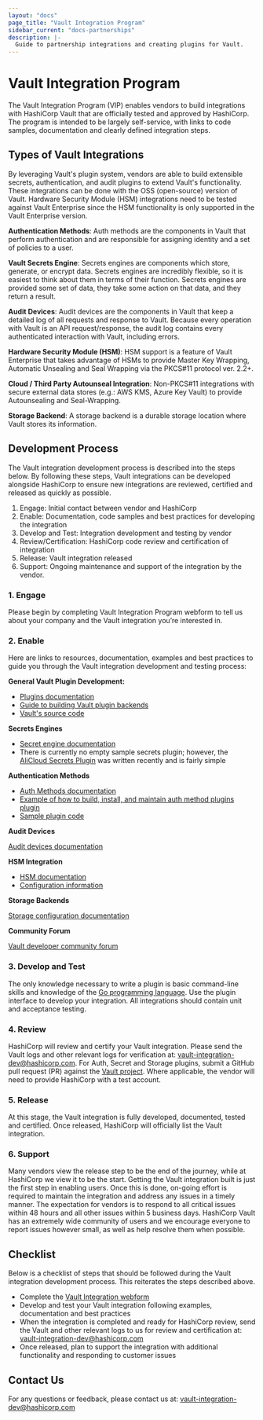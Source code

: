 ```yaml
---
layout: "docs"
page_title: "Vault Integration Program"
sidebar_current: "docs-partnerships"
description: |-
  Guide to partnership integrations and creating plugins for Vault.
---
```


# Vault Integration Program

The Vault Integration Program (VIP) enables vendors to build integrations with HashiCorp Vault that are officially tested and approved by HashiCorp. The program is intended to be largely self-service, with links to code samples, documentation and clearly defined integration steps.

## Types of Vault Integrations

By leveraging Vault's plugin system, vendors are able to build extensible secrets, authentication, and audit plugins to extend Vault's functionality. These integrations can be done with the OSS (open-source) version of Vault. Hardware Security Module (HSM) integrations need to be tested against Vault Enterprise since the HSM functionality is only supported in the Vault Enterprise version.

**Authentication Methods**: Auth methods are the components in Vault that perform authentication and are responsible for assigning identity and a set of policies to a user.

**Vault Secrets Engine**: Secrets engines are components which store, generate, or encrypt data. Secrets engines are incredibly flexible, so it is easiest to think about them in terms of their function. Secrets engines are provided some set of data, they take some action on that data, and they return a result.

**Audit Devices**: Audit devices are the components in Vault that keep a detailed log of all requests and response to Vault. Because every operation with Vault is an API request/response, the audit log contains every authenticated interaction with Vault, including errors.

**Hardware Security Module (HSM)**: HSM support is a feature of Vault Enterprise that takes advantage of HSMs to provide Master Key Wrapping, Automatic Unsealing and Seal Wrapping via the PKCS#11 protocol ver. 2.2+.

**Cloud / Third Party Autounseal Integration**: Non-PKCS#11 integrations with secure external data stores (e.g.: AWS KMS, Azure Key Vault) to provide Autounsealing and Seal-Wrapping.

**Storage Backend**: A storage backend is a durable storage location where Vault stores its information.

## Development Process

The Vault integration development process is described into the steps below. By following these steps, Vault integrations can be developed alongside HashiCorp to ensure new integrations are reviewed, certified and released as quickly as possible.

1.  Engage: Initial contact between vendor and HashiCorp
2.  Enable: Documentation, code samples and best practices for developing the integration
3.  Develop and Test: Integration development and testing by vendor
4.  Review/Certification: HashiCorp code review and certification of integration
5.  Release: Vault integration released
6.  Support: Ongoing maintenance and support of the integration by the vendor.

### 1. Engage

Please begin by completing Vault Integration Program webform to tell us about your company and the Vault integration you’re interested in.

### 2. Enable

Here are links to resources, documentation, examples and best practices to guide you through the Vault integration development and testing process:

**General Vault Plugin Development:**

* [Plugins documentation](https://www.vaultproject.io/docs/internals/plugins.html)
* [Guide to building Vault plugin backends](https://www.vaultproject.io/guides/operations/plugin-backends.html)
* [Vault's source code](https://github.com/hashicorp/vault)

**Secrets Engines**

* [Secret engine documentation](https://www.vaultproject.io/docs/secrets/index.html)
* There is currently no empty sample secrets plugin; however, the [AliCloud Secrets Plugin](https://github.com/hashicorp/vault-plugin-secrets-alicloud) was written recently and is fairly simple

**Authentication Methods**

* [Auth Methods documentation](https://www.vaultproject.io/docs/auth/index.html)
* [Example of how to build, install, and maintain auth method plugins plugin](https://www.hashicorp.com/blog/building-a-vault-secure-plugin)
* [Sample plugin code](https://github.com/hashicorp/vault-auth-plugin-example)

**Audit Devices**

[Audit devices documentation](https://www.vaultproject.io/docs/audit/index.html)

**HSM Integration**

* [HSM documentation](https://www.vaultproject.io/docs/enterprise/hsm/index.html)
* [Configuration information](https://www.vaultproject.io/docs/configuration/seal/pkcs11.html)

**Storage Backends**

[Storage configuration documentation](https://www.vaultproject.io/docs/configuration/storage/index.html)

**Community Forum**

[Vault developer community forum](https://groups.google.com/forum/#!forum/vault-tool)

### 3. Develop and Test

The only knowledge necessary to write a plugin is basic command-line skills and knowledge of the [Go programming language](http://www.golang.org). Use the plugin interface to develop your integration. All integrations should contain unit and acceptance testing.

### 4. Review

HashiCorp will review and certify your Vault integration. Please send the Vault logs and other relevant logs for verification at: [vault-integration-dev@hashicorp.com](mailto:vault-integration-dev@hashicorp.com). For Auth, Secret and Storage plugins, submit a GitHub pull request (PR) against the [Vault project](https://github.com/hashicorp/vault). Where applicable, the vendor will need to provide HashiCorp with a test account.

### 5. Release

At this stage, the Vault integration is fully developed, documented, tested and certified. Once released, HashiCorp will officially list the Vault integration.

### 6. Support

Many vendors view the release step to be the end of the journey, while at HashiCorp we view it to be the start. Getting the Vault integration built is just the first step in enabling users. Once this is done, on-going effort is required to maintain the integration and address any issues in a timely manner.
The expectation for vendors is to respond to all critical issues within 48 hours and all other issues within 5 business days. HashiCorp Vault has an extremely wide community of users and we encourage everyone to report issues however small, as well as help resolve them when possible.

## Checklist

Below is a checklist of steps that should be followed during the Vault integration development process. This reiterates the steps described above.

* Complete the [Vault Integration webform](https://docs.google.com/forms/d/e/1FAIpQLSfQL1uj-mL59bd2EyCPI31LT9uvVT-xKyoHAb5FKIwWwwJ1qQ/viewform)
* Develop and test your Vault integration following examples, documentation and best practices
* When the integration is completed and ready for HashiCorp review, send the Vault and other relevant logs to us for review and certification at: [vault-integration-dev@hashicorp.com](mailto:vault-integration-dev@hashicorp.com)
* Once released, plan to support the integration with additional functionality and responding to customer issues

## Contact Us

For any questions or feedback, please contact us at: [vault-integration-dev@hashicorp.com](mailto:vault-integration-dev@hashicorp.com)
